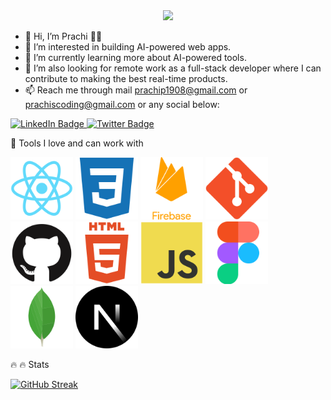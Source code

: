 <div id="header" align="center">

<img src="https://media.giphy.com/media/wfSJ97ypGvHPdJjZPj/giphy.gif" width="800">

</div>

- 👋 Hi, I’m Prachi  :woman_technologist:
- 👀 I’m interested in building AI-powered web apps.
- 🌱 I’m currently learning more about AI-powered tools.
- 💞️ I’m also looking for remote work as a full-stack developer where I can contribute to making the best real-time products.
- 📫 Reach me through mail prachip1908@gmail.com or prachiscoding@gmail.com or any social below:


<div id="badges">
  <a href="https://www.linkedin.com/in/prachi-priyadarshini/">
    <img src="https://img.shields.io/badge/LinkedIn-blue?style=for-the-badge&logo=linkedin&logoColor=white" alt="LinkedIn Badge"/>
  </a>
 
  <a href="https://x.com/getajobprachi">
    <img src="https://img.shields.io/badge/Twitter-blue?style=for-the-badge&logo=twitter&logoColor=white" alt="Twitter Badge"/>
  </a>
</div>





🧰 Tools I love and can work with
<div>
  
  
<img src="https://github.com/devicons/devicon/blob/master/icons/react/react-original.svg" width="100">
<img src="https://github.com/devicons/devicon/blob/master/icons/css3/css3-plain.svg" width="100">
<img src="https://github.com/devicons/devicon/blob/master/icons/firebase/firebase-plain-wordmark.svg" width="100">
<img src="https://github.com/devicons/devicon/blob/master/icons/git/git-original.svg" width="100">
<img src="https://github.com/devicons/devicon/blob/master/icons/github/github-original.svg" width="100">
<img src="https://github.com/devicons/devicon/blob/master/icons/html5/html5-plain-wordmark.svg" width="100">
<img src="https://github.com/devicons/devicon/blob/master/icons/javascript/javascript-original.svg" width="100">
<img src="https://github.com/devicons/devicon/blob/master/icons/figma/figma-original.svg" width="100">
<img src="https://github.com/devicons/devicon/blob/master/icons/mongodb/mongodb-original.svg" width="100">
<img src="https://github.com/devicons/devicon/blob/master/icons/nextjs/nextjs-original.svg" width="100">
</div>



 🔥 🔥 Stats
<div width="600">

  
  [![GitHub Streak](http://github-readme-streak-stats.herokuapp.com?user=prachip1&theme=nightowl&hide_border=true&border_radius=7.2&date_format=j%20M%5B%20Y%5D)](https://git.io/streak-stats)
  
</div>
 



<!---
prachip1/prachip1 is a ✨ special ✨ repository because its `README.md` (this file) appears on your GitHub profile.
You can click the Preview link to take a look at your changes.
--->
